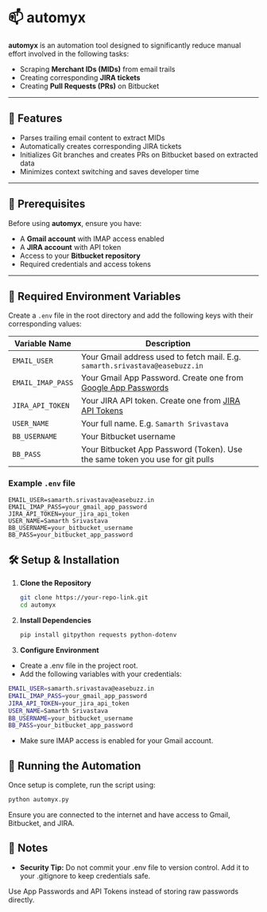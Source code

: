 # 📫 automyx

**automyx** is an automation tool designed to significantly reduce manual effort involved in the following tasks:
- Scraping **Merchant IDs (MIDs)** from email trails
- Creating corresponding **JIRA tickets**
- Creating **Pull Requests (PRs)** on Bitbucket

---

## 🚀 Features

- Parses trailing email content to extract MIDs
- Automatically creates corresponding JIRA tickets
- Initializes Git branches and creates PRs on Bitbucket based on extracted data
- Minimizes context switching and saves developer time

---

## 🔧 Prerequisites

Before using **automyx**, ensure you have:

- A **Gmail account** with IMAP access enabled
- A **JIRA account** with API token
- Access to your **Bitbucket repository**
- Required credentials and access tokens

---

## 🔑 Required Environment Variables

Create a `.env` file in the root directory and add the following keys with their corresponding values:

| Variable Name     | Description                                                                 |
|------------------|-----------------------------------------------------------------------------|
| `EMAIL_USER`     | Your Gmail address used to fetch mail. E.g. `samarth.srivastava@easebuzz.in` |
| `EMAIL_IMAP_PASS`| Your Gmail App Password. Create one from [Google App Passwords](https://myaccount.google.com/apppasswords) |
| `JIRA_API_TOKEN` | Your JIRA API token. Create one from [JIRA API Tokens](https://id.atlassian.com/manage-profile/security/api-tokens) |
| `USER_NAME`      | Your full name. E.g. `Samarth Srivastava`                                   |
| `BB_USERNAME`    | Your Bitbucket username                                                      |
| `BB_PASS`        | Your Bitbucket App Password (Token). Use the same token you use for git pulls |

### Example `.env` file

```env
EMAIL_USER=samarth.srivastava@easebuzz.in
EMAIL_IMAP_PASS=your_gmail_app_password
JIRA_API_TOKEN=your_jira_api_token
USER_NAME=Samarth Srivastava
BB_USERNAME=your_bitbucket_username
BB_PASS=your_bitbucket_app_password
```

## 🛠️ Setup & Installation

1. **Clone the Repository**
   ```bash
   git clone https://your-repo-link.git
   cd automyx
   ```

2. **Install Dependencies**
   ```bash
   pip install gitpython requests python-dotenv 
   ```

3. **Configure Environment**

- Create a .env file in the project root.
- Add the following variables with your credentials:
```bash
EMAIL_USER=samarth.srivastava@easebuzz.in
EMAIL_IMAP_PASS=your_gmail_app_password
JIRA_API_TOKEN=your_jira_api_token
USER_NAME=Samarth Srivastava
BB_USERNAME=your_bitbucket_username
BB_PASS=your_bitbucket_app_password
```
- Make sure IMAP access is enabled for your Gmail account.


## 🧪 Running the Automation

Once setup is complete, run the script using:
```bash
python automyx.py
```
Ensure you are connected to the internet and have access to Gmail, Bitbucket, and JIRA.


## 📌 Notes

- **Security Tip:** Do not commit your .env file to version control.
Add it to your .gitignore to keep credentials safe.

Use App Passwords and API Tokens instead of storing raw passwords directly.